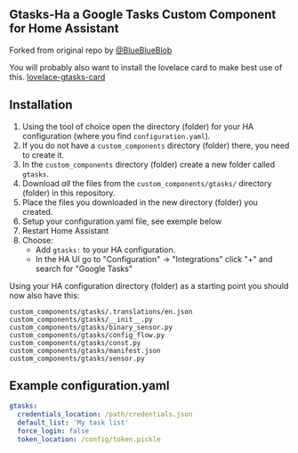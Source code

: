 ## Gtasks-Ha a Google Tasks Custom Component for Home Assistant
Forked from original repo by [@BlueBlueBlob](https://github.com/blueblueblob)

You will probably also want to install the lovelace card to make best use of this. [lovelace-gtasks-card](https://github.com/myntath/lovelace-gtasks-card)

## Installation

1. Using the tool of choice open the directory (folder) for your HA configuration (where you find `configuration.yaml`).
2. If you do not have a `custom_components` directory (folder) there, you need to create it.
3. In the `custom_components` directory (folder) create a new folder called `gtasks`.
4. Download _all_ the files from the `custom_components/gtasks/` directory (folder) in this repository.
5. Place the files you downloaded in the new directory (folder) you created.
6. Setup your configuration.yaml file, see exemple below
7. Restart Home Assistant
8. Choose:
   - Add `gtasks:` to your HA configuration.
   - In the HA UI go to "Configuration" -> "Integrations" click "+" and search for "Google Tasks"

Using your HA configuration directory (folder) as a starting point you should now also have this:

```text
custom_components/gtasks/.translations/en.json
custom_components/gtasks/__init__.py
custom_components/gtasks/binary_sensor.py
custom_components/gtasks/config_flow.py
custom_components/gtasks/const.py
custom_components/gtasks/manifest.json
custom_components/gtasks/sensor.py
```

## Example configuration.yaml

```yaml
gtasks:
  credentials_location: /path/credentials.json
  default_list: 'My task list'
  force_login: false
  token_location: /config/token.pickle
```

